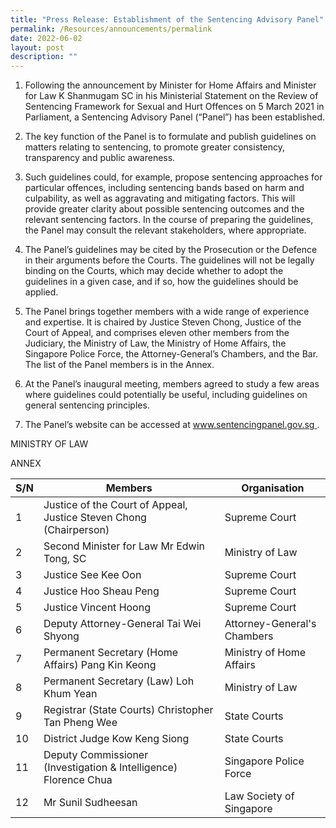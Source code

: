 ```yaml
---
title: "Press Release: Establishment of the Sentencing Advisory Panel"
permalink: /Resources/announcements/permalink
date: 2022-06-02
layout: post
description: ""
---
```




1. Following the announcement by Minister for Home Affairs and Minister for Law K Shanmugam SC in his Ministerial Statement on the Review of Sentencing Framework for Sexual and Hurt Offences on 5 March 2021 in Parliament, a Sentencing Advisory Panel (“Panel”) has been established. 


2. The key function of the Panel is to formulate and publish guidelines on matters relating to sentencing, to promote greater consistency, transparency and public awareness. 


3. Such guidelines could, for example, propose sentencing approaches for particular offences, including sentencing bands based on harm and culpability, as well as aggravating and mitigating factors. This will provide greater clarity about possible sentencing outcomes and the relevant sentencing factors. In the course of preparing the guidelines, the Panel may consult the relevant stakeholders, where appropriate.


4. The Panel’s guidelines may be cited by the Prosecution or the Defence in their arguments before the Courts. The guidelines will not be legally binding on the Courts, which may decide whether to adopt the guidelines in a given case, and if so, how the guidelines should be applied.


5. The Panel brings together members with a wide range of experience and expertise. It is chaired by Justice Steven Chong, Justice of the Court of Appeal, and comprises eleven other members from the Judiciary, the Ministry of Law, the Ministry of Home Affairs, the Singapore Police Force, the Attorney-General’s Chambers, and the Bar. The list of the Panel members is in the Annex. 


6. At the Panel’s inaugural meeting, members agreed to study a few areas where guidelines could potentially be useful, including guidelines on general sentencing principles.


7. The Panel’s website can be accessed at [www.sentencingpanel.gov.sg ](www.sentencingpanel.gov.sg). 


MINISTRY OF LAW

ANNEX

| S/N | Members | Organisation |
| -------- | -------- | -------- |
| 1     | Justice of the Court of Appeal, Justice Steven Chong (Chairperson)    | Supreme Court     |
| 2     | Second Minister for Law Mr Edwin Tong, SC    | Ministry of Law     |
| 3    | Justice See Kee Oon    | Supreme Court     |
| 4     | Justice Hoo Sheau Peng    | Supreme Court     |
| 5     | Justice Vincent Hoong    | Supreme Court     |
| 6     | Deputy Attorney-General Tai Wei Shyong    | Attorney-General's Chambers     |
| 7     | Permanent Secretary (Home Affairs) Pang Kin Keong    | Ministry of Home Affairs     |
| 8     | Permanent Secretary (Law) Loh Khum Yean    | Ministry of Law     |
| 9     | Registrar (State Courts) Christopher Tan Pheng Wee    | State Courts     |
| 10     | District Judge Kow Keng Siong    | State Courts     |
| 11     | Deputy Commissioner (Investigation & Intelligence) Florence Chua    | Singapore Police Force     |    
| 12     | Mr Sunil Sudheesan    | Law Society of Singapore     |